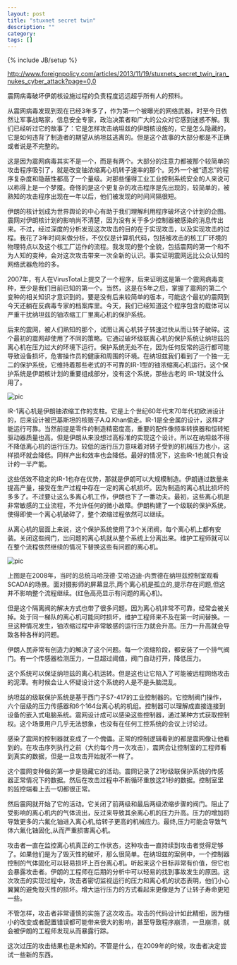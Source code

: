 ```yaml
---
layout: post
title: "stuxnet secret twin"
description: ""
category: 
tags: []
---
```

{% include JB/setup %}

http://www.foreignpolicy.com/articles/2013/11/19/stuxnets_secret_twin_iran_nukes_cyber_attack?page=0,0


震网病毒破坏伊朗核设施过程的负责程度远远超乎所有人的预料。

从震网病毒发现到现在已经3年多了，作为第一个被曝光的网络武器，时至今日依然让军事战略家，信息安全专家，政治决策者和广大的公众对它感到迷惑不解。我们已经听过它的故事了：它是怎样攻击纳坦兹的伊朗核设施的，它是怎么隐藏的，它是如何违背了制造者的期望从纳坦兹逃离的。但是这个故事的大部分都是不正确或者说是不完整的。

这是因为震网病毒其实不是一个，而是有两个。大部分的注意力都被那个较简单的攻击程序吸引了，就是改变铀浓缩离心机转子速率的那个。另外一个被“遗忘”的程序复杂度和隐蔽性都高了一个量级。对那些懂得工业工业控制系统安全的人来说可以称得上是一个梦魇。奇怪的是这个更复杂的攻击程序是先出现的，较简单的，被熟知的攻击程序出现在一年以后，他们被发现的时间间隔很短。

伊朗的核计划成为世界舆论的中心有助于我们理解利用程序破坏这个计划的企图。震网对伊朗核计划的影响尚不清楚，因为没有关于多少控制器被感染的消息传出来。不过，经过深度的分析发现这次攻击的目的在于实现攻击，以及实现攻击的过程。我花了3年时间来做分析，不仅仅是计算机代码，包括被攻击的核工厂环境的物理特点以及这个核工厂运作的流程。我发现的整个全貌，包括震网的第一个和不为人知的变种，会对这次攻击带来一次全新的认识。事实证明震网远比公众认知的网络武器危险的多。

2007年，有人在VirusTotal上提交了一个程序，后来证明这是第一个震网病毒变种，至少是我们目前已知的第一个。当然，这是在5年之后，掌握了震网的第二个变种的相关知识才意识到的。要是没有后来较简单的版本，可能这个最初的震网到今天还躺在反病毒专家的档案库里。今天，我们已经知道这个程序包含的载体可以严重干扰纳坦兹的铀浓缩工厂里离心机的保护系统。

后来的震网，被人们熟知的那个，试图让离心机转子转速过快从而让转子破碎。这个最初的震网却使用了不同的策略。它通过破坏级联离心机的保护系统让纳坦兹的离心机在压力过大的环境下运行。保护系统无处不在，因为任何反常的运行都可能导致设备损坏，危害操作员的健康和周围的环境。在纳坦兹我们看到了一个独一无二的保护系统，它维持着那些老式的不可靠的IR-1型的铀浓缩离心机运行。这个保护系统是伊朗核计划的重要组成部分，没有这个系统，那些古老的
IR-1就没什么用了。

![pic]({{site.img_url}}net.jpg)

IR-1离心机是伊朗铀浓缩工作的支柱。它是上个世纪60年代末70年代初欧洲设计的，后来设计被巴基斯坦的核贩子A.Q.Khan偷走。IR-1是全金属的设计，这样才能运行可靠。当然前提是零件的制造精密度高，重要的配件像频率转换器和恒转矩驱动器质量也高。但是伊朗从来没想过高标准的实现这个设计。所以在纳坦兹不得不降低离心机的运行压力。较低的运行压力意味着对转子受到的机械压力也小，这样损坏就会降低。同样产出和效率也会降低。最好的情况下，这些IR-1也就只有设计的一半产能。

这些低效不稳定的IR-1也存在优势，那就是伊朗可以大规模制造。伊朗通过数量来提高产量，接受在生产过程中存在一定的离心机损坏。因为制造的离心机比损坏的多多了。不过要让这么多离心机工作，伊朗也下了一番功夫。最初，这些离心机是非常敏感的工业流程，不允许任何的微小故障。伊朗构建了一个级联的保护系统，使得即使一个离心机破碎了，整个浓缩过程依然可以继续。

从离心机的层面上来说，这个保护系统使用了3个关闭阀，每个离心机上都有安装。关闭这些阀门，出问题的离心机就从整个系统上分离出来。维护工程师就可以在整个流程依然继续的情况下替换这些有问题的离心机。

![pic]({{site.img_url}}net2.png)

上图是在2008年，当时的总统马哈茂德·艾哈迈迪-内贾德在纳坦兹控制室观看SCADA的场景。面对摄影师的屏幕显示,两个离心机是孤立的,提示存在问题,但这并不影响整个流程继续。(红色高亮显示有问题的离心机)。

但是这个隔离阀的解决方式也带了很多问题。因为离心机非常不可靠，经常会被关掉。处于同一梯队的离心机可能同时损坏，维护工程师来不及在第一时间替换。一旦这种情况发生，铀浓缩过程中非常敏感的运行压力就会升高。压力一升高就会导致各种各样的问题。

伊朗人民非常有创造力的解决了这个问题。每一个浓缩阶段，都安装了一个排气阀门。有一个传感器检测压力，一旦超过阈值，阀门自动打开，降低压力。

这个系统可以保证纳坦兹的离心机运转。但是这也让它陷入了可能被远程网络攻击的泥潭。有时候会让人怀疑设计这个系统的人是不是头脑混乱。

纳坦兹的级联保护系统是基于西门子S7-417的工业控制器的。它控制阀门操作，六个层级的压力传感器和6个164台离心机的机组。控制器可以理解成直接连接到设备的嵌入式电脑系统。震网设计成可以感染这些控制器，通过某种方式获取控制权。这个场景用户几乎无法想象，也没有在任何工控系统的会议上讨论过。

感染了震网的控制器就变成了一个傀儡。正常的控制逻辑看到的都是震网像让他看到的。在攻击序列执行之前（大约每个月一次攻击），震网会让控制室的工程师看到真实的数据，但是一旦攻击开始就不一样了。

这个震网变种做的第一步是隐藏它的活动。震网记录了21秒级联保护系统的传感器正常情况下的数据。然后在攻击过程中不断循环重放这21秒的数据。控制室里的监控端看上去一切都很正常。

然后震网就开始了它的活动。它关闭了前两级和最后两级浓缩步骤的阀门。阻止了受影响的离心机内的气体流出，反过来导致其余离心机的压力升高。压力的增加将导致更多的六氟化铀进入离心机,给转子更高的机械应力。最终,压力可能会导致气体六氟化铀固化,从而严重损害离心机。

攻击者一直在监控离心机真正的工作状态，这种攻击一直持续到攻击者觉得足够了。如果他们是为了毁灭性的破坏，那么很简单。在纳坦兹的案例中，一个控制器控制的气体固化可以轻易损坏上百台离心机。听起来这个目标非常有价值，但它也会暴露攻击者。伊朗的工程师在后期的分析中可以轻易的找到事故发生的原因。这次攻击的实现过程中，攻击者密切监视运行的压力和离心机的状态表明，他们小心翼翼的避免毁灭性的损坏。增大运行压力的方式看起来更像是为了让转子寿命更短一些。

不管怎样，攻击者非常谨慎的实施了这次攻击。攻击的代码设计如此精细，因为细小的改变或者配置错误都可能带来很大的影响，甚至导致程序崩溃，一旦崩溃，就会被伊朗的工程师发现从而暴露行踪。

这次过压的攻击结果也是未知的。不管是什么，在2009年的时候，攻击者决定尝试一些新的东西。

